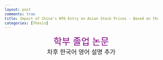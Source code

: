 ```yaml
---
layout: post
comments: true
title: Impact of China's WTO Entry on Asian Stock Prices - Based on the VAR-EGARCH Model
categories: [Thesis]
---
```


<center><span style="color:purple;font-size:30px">학부 졸업 논문</span></center>
<center><span style="font-size:20px">차후 한국어 영어 설명 추가</span></center>

<object type="application/pdf" data="https://kyjmath.github.io/姜荣镇 毕业论文.pdf" width="850" height="1000">
<param name="src" value="https://kyjmath.github.io/姜荣镇 毕业论文.pdf">
</object>
